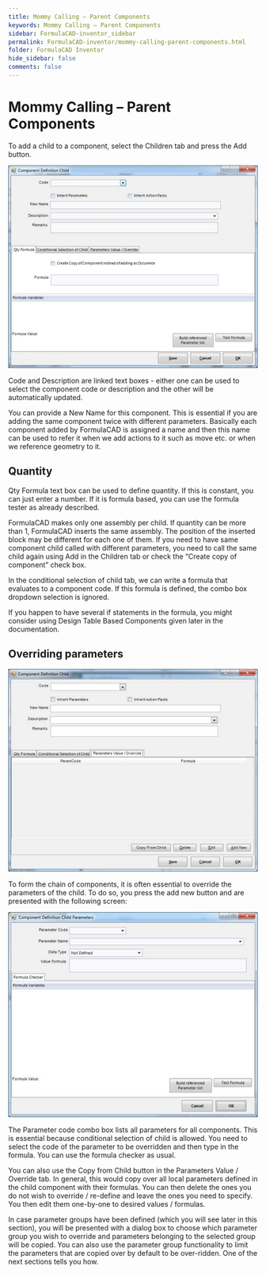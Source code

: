 ```yaml
---
title: Mommy Calling – Parent Components
keywords: Mommy Calling – Parent Components
sidebar: FormulaCAD-inventor_sidebar
permalink: FormulaCAD-inventor/mommy-calling-parent-components.html
folder: FormulaCAD Inventor
hide_sidebar: false
comments: false
---
```

# Mommy Calling – Parent Components



To add a child to a component, select the Children tab and press the Add button.

![](/images/mommy-calling.jpg)

Code and Description are linked text boxes - either one can be used to select the component code or description and the other will be automatically updated.

You can provide a New Name for this component. This is essential if you are adding the same component twice with different parameters. Basically each component added by FormulaCAD is assigned a name and then this name can be used to refer it when we add actions to it such as move etc. or when we reference geometry to it.

## Quantity



Qty Formula text box can be used to define quantity. If this is constant, you can just enter a number. If it is formula based, you can use the formula tester as already described.

FormulaCAD makes only one assembly per child. If quantity can be more than 1, FormulaCAD inserts the same assembly. The position of the inserted block may be different for each one of them. If you need to have same component child called with different parameters, you need to call the same child again using Add in the Children tab or check the “Create copy of component” check box.

In the conditional selection of child tab, we can write a formula that evaluates to a component code. If this formula is defined, the combo box dropdown selection is ignored.

If you happen to have several if statements in the formula, you might consider using Design Table Based Components given later in the documentation.

## Overriding parameters

![](/images/overriding-parameters.jpg)


To form the chain of components, it is often essential to override the parameters of the child. To do so, you press the add new button and are presented with the following screen:

![](/images/overriding-childparameters.jpg)

The Parameter code combo box lists all parameters for all components. This is essential because conditional selection of child is allowed.  You need to select the code of the parameter to be overridden and then type in the formula. You can use the formula checker as usual.

You can also use the Copy from Child button in the Parameters Value / Override tab. In general, this would copy over all local parameters defined in the child component with their formulas. You can then delete the ones you do not wish to override / re-define and leave the ones you need to specify. You then edit them one-by-one to desired values / formulas.

In case parameter groups have been defined (which you will see later in this section), you will be presented with a dialog box to choose which parameter group you wish to override and parameters belonging to the selected group will be copied.  You can also use the parameter group functionality to limit the parameters that are copied over by default to be over-ridden. One of the next sections tells you how.